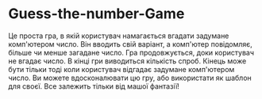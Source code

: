# Guess-the-number-Game
Це проста гра, в якій користувач намагається вгадати задумане комп'ютером число. Він вводить свій варіант, а комп'ютер повідомляє, більше чи менше загадане число. Гра продовжується, доки користувач не вгадає число. В кінці гри виводиться кількість спроб. Кінець може бути тільки тоді коли користувач відгадає задумане комп'ютером число. Ви можете вдосконалювати цю гру, або використати як шаблон для своєї. Все залежить тільки від машої фантазії!
